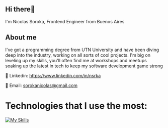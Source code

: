 ## Hi there👋  

I'm Nicolas Soroka,  Frontend Engineer from Buenos Aires

## About me
  
I've got a programming degree from UTN University and have been diving deep into the industry, working on all sorts of cool projects. I'm big on leveling up my skills, you'll often find me at workshops and meetups soaking up the latest in tech to keep my software development game strong
    
🔗 Linkedin: https://www.linkedin.com/in/nsrka

📧 Email: sorokanicolas@gmail.com
  
# Technologies that I use the most:  
 
[![My Skills](https://skillicons.dev/icons?i=js,typescript,html,css,react,next,jest,redux,tailwind,sass,nodejs,express,mongodb)](https://skillicons.dev)
